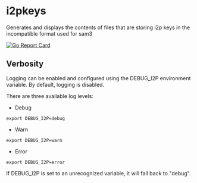 i2pkeys
=======

Generates and displays the contents of files that are storing i2p keys in the
incompatible format used for sam3

[![Go Report Card](https://goreportcard.com/badge/github.com/go-i2p/i2pkeys)](https://goreportcard.com/report/github.com/go-i2p/i2pkeys)

## Verbosity ##
Logging can be enabled and configured using the DEBUG_I2P environment variable. By default, logging is disabled.

There are three available log levels:

- Debug
```shell
export DEBUG_I2P=debug
```
- Warn
```shell
export DEBUG_I2P=warn
```
- Error
```shell
export DEBUG_I2P=error
```

If DEBUG_I2P is set to an unrecognized variable, it will fall back to "debug".